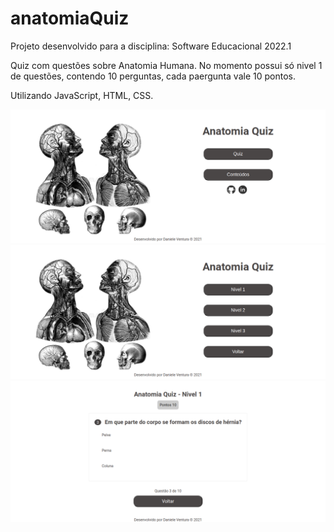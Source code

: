 # anatomiaQuiz

Projeto desenvolvido para a disciplina: Software Educacional 2022.1


Quiz com questões sobre Anatomia Humana. No momento possui só nivel 1 de questões, contendo 10 perguntas, cada paergunta vale 10 pontos.


Utilizando JavaScript, HTML, CSS.


![nome do print](/img/home.png)
![nome do print](/img/quiz.png)
![nome do print](/img/nivel1.png)